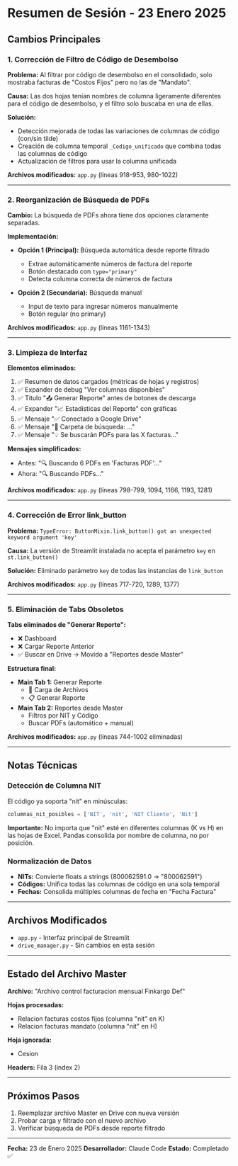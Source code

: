 # Resumen de Sesión - 23 Enero 2025

## Cambios Principales

### 1. Corrección de Filtro de Código de Desembolso

**Problema:** Al filtrar por código de desembolso en el consolidado, solo mostraba facturas de "Costos Fijos" pero no las de "Mandato".

**Causa:** Las dos hojas tenían nombres de columna ligeramente diferentes para el código de desembolso, y el filtro solo buscaba en una de ellas.

**Solución:**
- Detección mejorada de todas las variaciones de columnas de código (con/sin tilde)
- Creación de columna temporal `_Codigo_unificado` que combina todas las columnas de código
- Actualización de filtros para usar la columna unificada

**Archivos modificados:** `app.py` (líneas 918-953, 980-1022)

---

### 2. Reorganización de Búsqueda de PDFs

**Cambio:** La búsqueda de PDFs ahora tiene dos opciones claramente separadas.

**Implementación:**
- **Opción 1 (Principal):** Búsqueda automática desde reporte filtrado
  - Extrae automáticamente números de factura del reporte
  - Botón destacado con `type="primary"`
  - Detecta columna correcta de números de factura

- **Opción 2 (Secundaria):** Búsqueda manual
  - Input de texto para ingresar números manualmente
  - Botón regular (no primary)

**Archivos modificados:** `app.py` (líneas 1161-1343)

---

### 3. Limpieza de Interfaz

**Elementos eliminados:**
1. ✅ Resumen de datos cargados (métricas de hojas y registros)
2. ✅ Expander de debug "Ver columnas disponibles"
3. ✅ Título "📤 Generar Reporte" antes de botones de descarga
4. ✅ Expander "📈 Estadísticas del Reporte" con gráficas
5. ✅ Mensaje "✅ Conectado a Google Drive"
6. ✅ Mensaje "📂 Carpeta de búsqueda: ..."
7. ✅ Mensaje "💡 Se buscarán PDFs para las X facturas..."

**Mensajes simplificados:**
- Antes: "🔍 Buscando 6 PDFs en 'Facturas PDF'..."
- Ahora: "🔍 Buscando PDFs..."

**Archivos modificados:** `app.py` (líneas 798-799, 1094, 1166, 1193, 1281)

---

### 4. Corrección de Error link_button

**Problema:** `TypeError: ButtonMixin.link_button() got an unexpected keyword argument 'key'`

**Causa:** La versión de Streamlit instalada no acepta el parámetro `key` en `st.link_button()`

**Solución:** Eliminado parámetro `key` de todas las instancias de `link_button`

**Archivos modificados:** `app.py` (líneas 717-720, 1289, 1377)

---

### 5. Eliminación de Tabs Obsoletos

**Tabs eliminados de "Generar Reporte":**
- ❌ Dashboard
- ❌ Cargar Reporte Anterior
- ✅ Buscar en Drive → Movido a "Reportes desde Master"

**Estructura final:**
- **Main Tab 1:** Generar Reporte
  - 📁 Carga de Archivos
  - 📋 Generar Reporte
- **Main Tab 2:** Reportes desde Master
  - Filtros por NIT y Código
  - Buscar PDFs (automático + manual)

**Archivos modificados:** `app.py` (líneas 744-1002 eliminadas)

---

## Notas Técnicas

### Detección de Columna NIT
El código ya soporta "nit" en minúsculas:
```python
columnas_nit_posibles = ['NIT', 'nit', 'NIT Cliente', 'Nit']
```

**Importante:** No importa que "nit" esté en diferentes columnas (K vs H) en las hojas de Excel. Pandas consolida por nombre de columna, no por posición.

### Normalización de Datos
- **NITs:** Convierte floats a strings (800062591.0 → "800062591")
- **Códigos:** Unifica todas las columnas de código en una sola temporal
- **Fechas:** Consolida múltiples columnas de fecha en "Fecha Factura"

---

## Archivos Modificados

- `app.py` - Interfaz principal de Streamlit
- `drive_manager.py` - Sin cambios en esta sesión

---

## Estado del Archivo Master

**Archivo:** "Archivo control facturacion mensual Finkargo Def"

**Hojas procesadas:**
- Relacion facturas costos fijos (columna "nit" en K)
- Relacion facturas mandato (columna "nit" en H)

**Hoja ignorada:**
- Cesion

**Headers:** Fila 3 (index 2)

---

## Próximos Pasos

1. Reemplazar archivo Master en Drive con nueva versión
2. Probar carga y filtrado con el nuevo archivo
3. Verificar búsqueda de PDFs desde reporte filtrado

---

**Fecha:** 23 de Enero 2025
**Desarrollador:** Claude Code
**Estado:** Completado ✅
